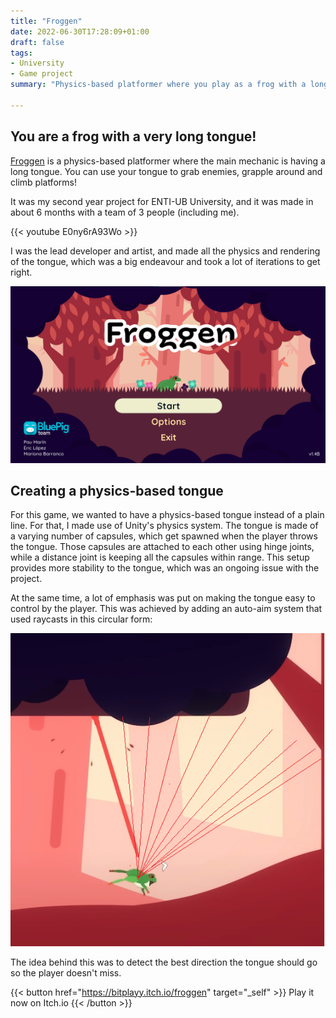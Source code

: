 ```yaml
---
title: "Froggen"
date: 2022-06-30T17:28:09+01:00
draft: false
tags:
- University
- Game project
summary: "Physics-based platformer where you play as a frog with a long tongue"

---
```


## You are a frog with a very long tongue!

[Froggen](https://bitplayy.itch.io/froggen) is a physics-based platformer where the main mechanic is having a long tongue.
You can use your tongue to grab enemies, grapple around and climb platforms!

It was my second year project for ENTI-UB University, and it was made in about 6 months
with a team of 3 people (including me).

{{< youtube E0ny6rA93Wo >}}

I was the lead developer and artist, and made all the physics and rendering of the
tongue, which was a big endeavour and took a lot of iterations to get right.

![Froggen title screen](title_screen.png)

## Creating a physics-based tongue

For this game, we wanted to have a physics-based tongue instead of a plain line.
For that, I made use of Unity's physics system. The tongue is made of a varying number of capsules, which get spawned when the player throws the tongue.
Those capsules are attached to each other using hinge joints, while a distance joint is keeping all the capsules within range. 
This setup provides more stability to the tongue, which was an ongoing issue with the project.

At the same time, a lot of emphasis was put on making the tongue easy to control by the player. 
This was achieved by adding an auto-aim system that used raycasts in this circular form:

![Tongue](tongue.png)

The idea behind this was to detect the best direction the tongue should go so the player doesn't miss.


{{< button href="https://bitplayy.itch.io/froggen" target="_self" >}}
Play it now on Itch.io
{{< /button >}}